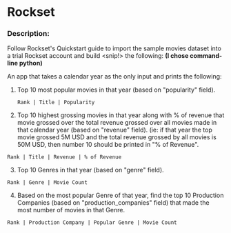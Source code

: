 # Rockset

### Description:
Follow Rockset's Quickstart guide to import the sample movies dataset into a
trial Rockset account and build <snip!> the following:
**(I chose command-line python)**

An app that takes a calendar year as the only input and prints the following:
1. Top 10 most popular movies in that year (based on "popularity" field).

    `Rank | Title | Popularity`


2. Top 10 highest grossing movies in that year along with % of revenue that
movie grossed over the total revenue grossed over all movies made in that
calendar year (based on "revenue" field).
(ie: if that year the top movie grossed 5M USD and the total revenue grossed
by all movies is 50M USD, then number 10 should be printed in "\% of Revenue".

`Rank | Title | Revenue | % of Revenue`


3. Top 10 Genres in that year (based on "genre" field).

`Rank | Genre | Movie Count`


4. Based on the most popular Genre of that year, find the top 10 Production Companies
(based on "production_companies" field) that made the most number of movies in that Genre.

`Rank | Production Company | Popular Genre | Movie Count`
